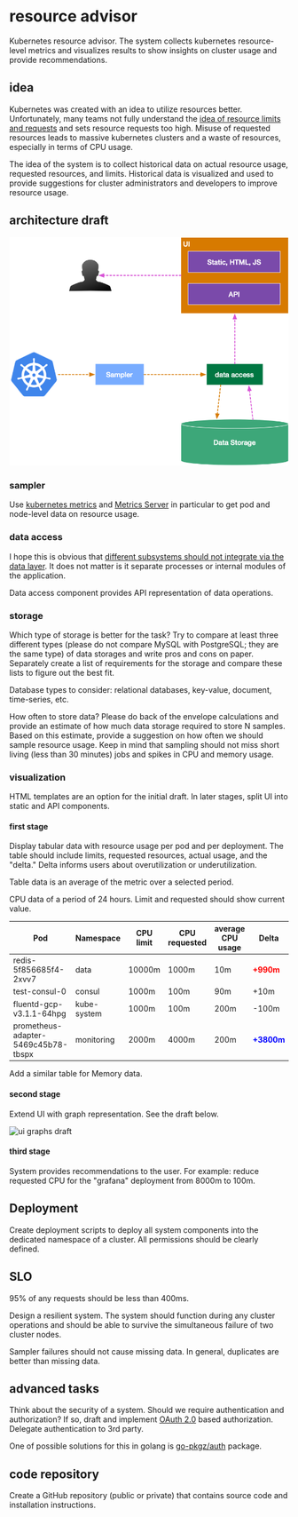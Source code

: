 # resource advisor

Kubernetes resource advisor. The system collects kubernetes resource-level metrics and visualizes results to show insights on cluster usage and provide recommendations.

## idea

Kubernetes was created with an idea to utilize resources better. Unfortunately, many teams not fully understand the [idea of resource limits and requests](https://kubernetes.io/docs/concepts/configuration/manage-compute-resources-container/) and sets resource requests too high. Misuse of requested resources leads to massive kubernetes clusters and a waste of resources, especially in terms of CPU usage.

The idea of the system is to collect historical data on actual resource usage, requested resources, and limits. Historical data is visualized and used to provide suggestions for cluster administrators and developers to improve resource usage.

## architecture draft

![resourceadvisor](./resourceadvisor.png)

### sampler

Use [kubernetes metrics](https://kubernetes.io/docs/tasks/debug-application-cluster/resource-metrics-pipeline/) and [Metrics Server](https://github.com/kubernetes-sigs/metrics-server) in particular to get pod and node-level data on resource usage.

### data access

I hope this is obvious that [different subsystems should not integrate via the data layer](https://youtu.be/wgdBVIX9ifA?t=559). It does not matter is it separate processes or internal modules of the application.

Data access component provides API representation of data operations.

### storage

Which type of storage is better for the task? Try to compare at least three different types (please do not compare MySQL with PostgreSQL; they are the same type) of data storages and write pros and cons on paper. Separately create a list of requirements for the storage and compare these lists to figure out the best fit.

Database types to consider: relational databases, key-value, document, time-series, etc.

How often to store data? Please do back of the envelope calculations and provide an estimate of how much data storage required to store N samples.
Based on this estimate, provide a suggestion on how often we should sample resource usage. Keep in mind that sampling should not miss short living (less than 30 minutes) jobs and spikes in CPU and memory usage.

### visualization

HTML templates are an option for the initial draft. In later stages, split UI into static and API components.

#### first stage

Display tabular data with resource usage per pod and per deployment. The table should include limits, requested resources, actual usage, and the "delta." Delta informs users about overutilization or underutilization.

Table data is an average of the metric over a selected period.

CPU data of a period of 24 hours. Limit and requested should show current value.

| Pod                                 | Namespace   | CPU limit | CPU requested | average CPU usage | Delta                                      |
|-------------------------------------|-------------|-----------|---------------|-------------------|--------------------------------------------|
| redis-5f856685f4-2xvv7              | data        | 10000m    | 1000m         | 10m               | <span style="color:red">**+990m**</span>   |
| test-consul-0                       | consul      | 1000m     | 100m          | 90m               | +10m                                       |
| fluentd-gcp-v3.1.1-64hpg            | kube-system | 1000m     | 100m          | 200m              | -100m                                      |
| prometheus-adapter-5469c45b78-tbspx | monitoring  | 2000m     | 4000m         | 200m              | <span style="color:blue">**+3800m**</span> |

Add a similar table for Memory data.

#### second stage

Extend UI with graph representation. See the draft below.

![ui graphs draft](./graphs.png)

#### third stage

System provides recommendations to the user. For example: reduce requested CPU for the "grafana" deployment from 8000m to 100m.

## Deployment

Create deployment scripts to deploy all system components into the dedicated namespace of a cluster. All permissions should be clearly defined.

## SLO

95% of any requests should be less than 400ms.

Design a resilient system. The system should function during any cluster operations and should be able to survive the simultaneous failure of two cluster nodes.

Sampler failures should not cause missing data. In general, duplicates are better than missing data.

## advanced tasks

Think about the security of a system. Should we require authentication and authorization? If so, draft and implement [OAuth 2.0](https://en.wikipedia.org/wiki/OAuth) based authorization. Delegate authentication to 3rd party.

One of possible solutions for this in golang is [go-pkgz/auth](https://github.com/go-pkgz/auth) package.

## code repository

Create a GitHub repository (public or private) that contains source code and installation instructions.

